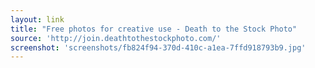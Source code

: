 ```yaml
---
layout: link
title: "Free photos for creative use - Death to the Stock Photo"
source: 'http://join.deathtothestockphoto.com/'
screenshot: 'screenshots/fb824f94-370d-410c-a1ea-7ffd918793b9.jpg'
---
```


